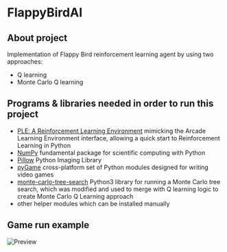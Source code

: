 # FlappyBirdAI

## About project
Implementation of Flappy Bird reinforcement learning agent by using two approaches:
  * Q learning
  * Monte Carlo Q learning

## Programs & libraries needed in order to run this project 
* [PLE: A Reinforcement Learning Environment](https://pygame-learning-environment.readthedocs.io/en/latest/#) mimicking the Arcade Learning Environment interface, allowing a quick start to Reinforcement Learning in Python
* [NumPy](https://www.numpy.org/) fundamental package for scientific computing with Python
* [Pillow](https://python-pillow.org/) Python Imaging Library
* [pyGame](https://www.pygame.org/news) cross-platform set of Python modules designed for writing video games
* [monte-carlo-tree-search](https://github.com/ImparaAI/monte-carlo-tree-search) Python3 library for running a Monte Carlo tree search, which was modified and used to merge with Q learning logic to create Monte Carlo Q Learning approach
* other helper modules which can be installed manually

## Game run example
![Preview](https://github.com/reinai/FlappyBirdAI/blob/master/FlappyBird/ezgif-5-809f5b1ff0d3.gif)
